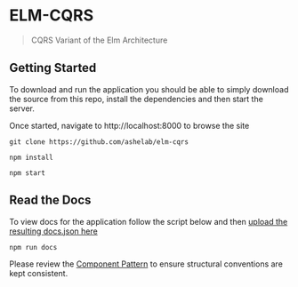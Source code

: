 ELM-CQRS
========

> CQRS Variant of the Elm Architecture

Getting Started
---------------

To download and run the application you should be able to simply download the source from this repo, install the dependencies and then start the server.

Once started, navigate to http://localhost:8000 to browse the site

```
git clone https://github.com/ashelab/elm-cqrs

npm install

npm start
```

Read the Docs
-------------

To view docs for the application follow the script below and then [upload the resulting docs.json here](http://package.elm-lang.org/help/docs-preview)

```
npm run docs
```


Please review the [Component Pattern](docs/component.md) to ensure structural conventions are kept consistent.
